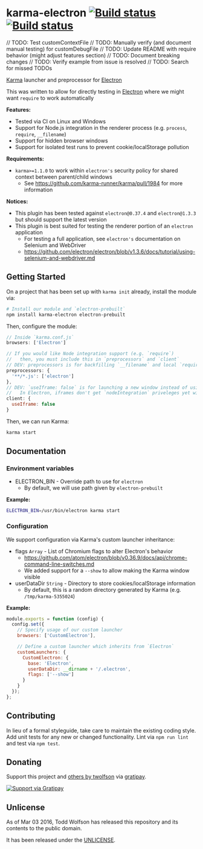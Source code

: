 # karma-electron [![Build status](https://travis-ci.org/twolfson/karma-electron.svg?branch=master)](https://travis-ci.org/twolfson/karma-electron) [![Build status](https://ci.appveyor.com/api/projects/status/urgpvcip7kl9q2ih/branch/master?svg=true)](https://ci.appveyor.com/project/twolfson/karma-electron-launcher/branch/master)

// TODO: Test customContextFile
// TODO: Manually verify (and document manual testing) for customDebugFile
// TODO: Update README with require behavior (might adjust features section)
// TODO: Document breaking changes
// TODO: Verify example from issue is resolved
// TODO: Search for missed TODOs

[Karma][] launcher and preprocessor for [Electron][]

This was written to allow for directly testing in [Electron][] where we might want `require` to work automatically

[Karma]: https://github.com/karma-runner/karma
[Electron]: https://github.com/atom/electron

**Features:**

- Tested via CI on Linux and Windows
- Support for Node.js integration in the renderer process (e.g. `process`, `require`, `__filename`)
- Support for hidden browser windows
- Support for isolated test runs to prevent cookie/localStorage pollution

**Requirements:**

- `karma>=1.1.0` to work within `electron's` security policy for shared context between parent/child windows
    - See https://github.com/karma-runner/karma/pull/1984 for more information

**Notices:**

- This plugin has been tested against `electron@0.37.4` and `electron@1.3.3` but should support the latest version
- This plugin is best suited for testing the renderer portion of an `electron` application
    - For testing a full application, see `electron's` documentation on Selenium and WebDriver
    - https://github.com/electron/electron/blob/v1.3.6/docs/tutorial/using-selenium-and-webdriver.md

## Getting Started
On a project that has been set up with `karma init` already, install the module via:

```bash
# Install our module and `electron-prebuilt`
npm install karma-electron electron-prebuilt
```

Then, configure the module:

```js
// Inside `karma.conf.js`
browsers: ['Electron']

// If you would like Node integration support (e.g. `require`)
//   then, you must include this in `preprocessors` and `client`
// DEV: preprocessors is for backfilling `__filename` and local `require` paths
preprocessors: {
  '**/*.js': ['electron']
},
// DEV: `useIframe: false` is for launching a new window instead of using an iframe
//   In Electron, iframes don't get `nodeIntegration` priveleges yet windows do
client: {
  useIframe: false
}
```

Then, we can run Karma:

```bash
karma start
```

## Documentation
### Environment variables
- ELECTRON_BIN - Override path to use for `electron`
    - By default, we will use path given by `electron-prebuilt`

**Example:**

```bash
ELECTRON_BIN=/usr/bin/electron karma start
```

### Configuration
We support configuration via Karma's custom launcher inheritance:

- flags `Array` - List of Chromium flags to alter Electron's behavior
    - https://github.com/atom/electron/blob/v0.36.9/docs/api/chrome-command-line-switches.md
    - We added support for a `--show` to allow making the Karma window visible
- userDataDir `String` - Directory to store cookies/localStorage information
    - By default, this is a random directory generated by Karma (e.g. `/tmp/karma-5355024`)

**Example:**

```js
module.exports = function (config) {
  config.set({
    // Specify usage of our custom launcher
    browsers: ['CustomElectron'],

    // Define a custom launcher which inherits from `Electron`
    customLaunchers: {
      CustomElectron: {
        base: 'Electron',
        userDataDir: __dirname + '/.electron',
        flags: ['--show']
      }
    }
  });
};
```

## Contributing
In lieu of a formal styleguide, take care to maintain the existing coding style. Add unit tests for any new or changed functionality. Lint via `npm run lint` and test via `npm test`.

## Donating
Support this project and [others by twolfson][gratipay] via [gratipay][].

[![Support via Gratipay][gratipay-badge]][gratipay]

[gratipay-badge]: https://cdn.rawgit.com/gratipay/gratipay-badge/2.x.x/dist/gratipay.svg
[gratipay]: https://www.gratipay.com/twolfson/

## Unlicense
As of Mar 03 2016, Todd Wolfson has released this repository and its contents to the public domain.

It has been released under the [UNLICENSE][].

[UNLICENSE]: UNLICENSE
